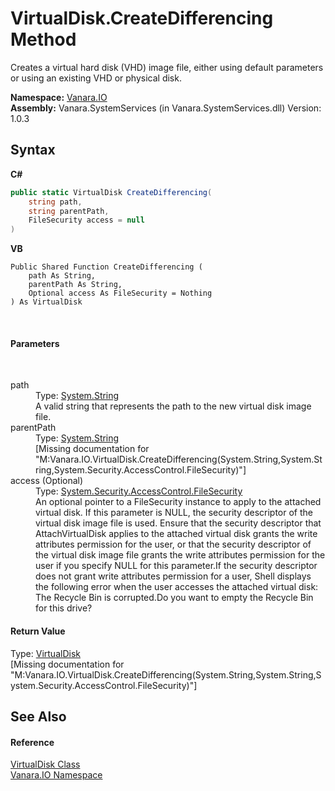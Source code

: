 # VirtualDisk.CreateDifferencing Method 
 

Creates a virtual hard disk (VHD) image file, either using default parameters or using an existing VHD or physical disk.

**Namespace:**&nbsp;<a href="d3362b0a-0ff5-4e50-dbee-d2c8d2fbae9f">Vanara.IO</a><br />**Assembly:**&nbsp;Vanara.SystemServices (in Vanara.SystemServices.dll) Version: 1.0.3

## Syntax

**C#**<br />
``` C#
public static VirtualDisk CreateDifferencing(
	string path,
	string parentPath,
	FileSecurity access = null
)
```

**VB**<br />
``` VB
Public Shared Function CreateDifferencing ( 
	path As String,
	parentPath As String,
	Optional access As FileSecurity = Nothing
) As VirtualDisk
```

<br />

#### Parameters
&nbsp;<dl><dt>path</dt><dd>Type: <a href="http://msdn2.microsoft.com/en-us/library/s1wwdcbf" target="_blank">System.String</a><br />A valid string that represents the path to the new virtual disk image file.</dd><dt>parentPath</dt><dd>Type: <a href="http://msdn2.microsoft.com/en-us/library/s1wwdcbf" target="_blank">System.String</a><br />\[Missing <param name="parentPath"/> documentation for "M:Vanara.IO.VirtualDisk.CreateDifferencing(System.String,System.String,System.Security.AccessControl.FileSecurity)"\]</dd><dt>access (Optional)</dt><dd>Type: <a href="http://msdn2.microsoft.com/en-us/library/hdwe2zfh" target="_blank">System.Security.AccessControl.FileSecurity</a><br />An optional pointer to a FileSecurity instance to apply to the attached virtual disk. If this parameter is NULL, the security descriptor of the virtual disk image file is used. Ensure that the security descriptor that AttachVirtualDisk applies to the attached virtual disk grants the write attributes permission for the user, or that the security descriptor of the virtual disk image file grants the write attributes permission for the user if you specify NULL for this parameter.If the security descriptor does not grant write attributes permission for a user, Shell displays the following error when the user accesses the attached virtual disk: The Recycle Bin is corrupted.Do you want to empty the Recycle Bin for this drive?</dd></dl>

#### Return Value
Type: <a href="14596a99-aae8-0fef-6be2-950bbcd08026">VirtualDisk</a><br />\[Missing <returns> documentation for "M:Vanara.IO.VirtualDisk.CreateDifferencing(System.String,System.String,System.Security.AccessControl.FileSecurity)"\]

## See Also


#### Reference
<a href="14596a99-aae8-0fef-6be2-950bbcd08026">VirtualDisk Class</a><br /><a href="d3362b0a-0ff5-4e50-dbee-d2c8d2fbae9f">Vanara.IO Namespace</a><br />
